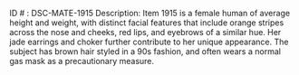 ID # : DSC-MATE-1915
Description: Item 1915 is a female human of average height and weight, with distinct facial features that include orange stripes across the nose and cheeks, red lips, and eyebrows of a similar hue. Her jade earrings and choker further contribute to her unique appearance. The subject has brown hair styled in a 90s fashion, and often wears a normal gas mask as a precautionary measure.